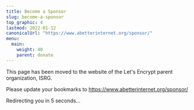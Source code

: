 ```yaml
---
title: Become a Sponsor
slug: become-a-sponsor
top_graphic: 4
lastmod: 2022-01-12
canonicalUrl: "https://www.abetterinternet.org/sponsor/"
menu:
  main:
    weight: 40
    parent: donate
---
```


This page has been moved to the website of the Let's Encrypt parent organization, ISRG.

Please update your bookmarks to https://www.abetterinternet.org/sponsor/

Redirecting you in 5 seconds...

<script type="text/javascript">
  setTimeout(function(){
    window.location.replace("https://www.abetterinternet.org/sponsor/");
  },5000);
</script>
